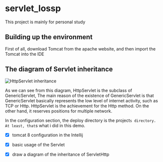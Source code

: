 # servlet_lossp
This project is mainly for personal study

## Building up the environment
First of all, download Tomcat from the apache website, and then import the Tomcat into the IDE

## The diagram of Servlet inheritance

![HttpServlet inheritance](https://s1.ax1x.com/2020/06/29/Nh37gP.png)

As we can see from this diagram, HttpServlet is the subclass of GenericServlet, The main reason of the existence of GenericServlet is that GenericServlet basically represents the low level of internet activity, such as TCP or Http.
HttpServlet is the achievement for the Http method. On the other hand, it reserves positions for multiple network.


In the configuration section, the deploy directory is the project`s directory. At least, that`s what i did in this demo.
- [x] tomcat 8 configuration in the Intellij

- [x] basic usage of the Servlet

- [x] draw a diagram of the inheritance of ServletHttp
